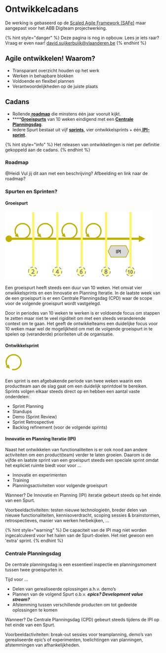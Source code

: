 # Ontwikkelcadans

De werking is gebaseerd op de [Scaled Agile Framework \(SAFe\)](https://www.scaledagileframework.com) maar aangepast voor het ABB Digiteam projectwerking.

{% hint style="danger" %}
Deze pagina is nog in opbouw. Lees je iets raar? Vraag er even naar! [david.suijkerbuijk@vlaanderen.be](mailto:david.suijkerbuijk@vlaanderen.be)
{% endhint %}

## Agile ontwikkelen! Waarom?

* Transparant overzicht houden op het werk
* Werken in behapbare blokken
* Voldoende en flexibel plannen
* Verantwoordelijkheden op de juiste plaats

## Cadans

* Rollende[ **roadmap**](de-ontwikkelcadans.md#roadmap) die minstens één jaar vooruit kijkt.
* \*\*\*\*[**Groeispurts**](de-ontwikkelcadans.md#groeispurt) van 10 weken eindigend met een [**Centrale Planningsdag**](de-ontwikkelcadans.md#centrale-planningsdag).
* Iedere Spurt bestaat uit vijf [**sprints**](de-ontwikkelcadans.md#ontwikkelsprint), vier ontwikkelsprints +  één[ **IPI-sprint**](de-ontwikkelcadans.md#innovatie-en-planning-iteratie-ipi).

{% hint style="info" %}
Het releasen van ontwikkelingen is niet per definitie gekoppeld aan de cadans.
{% endhint %}

### Roadmap

@Heidi Vul jij dit aan met een beschrijving? Afbeelding en link naar de roadmap?

### Spurten en Sprinten?

#### Groeispurt

![](../.gitbook/assets/sprint+ipi.png)

Een groeispurt heeft steeds een duur van 10 weken. Het omvat vier onwikkelsprints en een Innovatie en Planning Iteratie. In de laatste week van de een groeispurt is er een Centrale Planningsdag \(CPD\) waar de scope voor de volgende groeispurt wordt vastgelegd. 

Door in periodes van 10 weken te werken is er voldoende focus om stappen te zetten maar niet te veel rigiditeit om met een steeds veranderende context om te gaan. Het geeft de ontwikkelteams een duidelijke focus voor 10 weken maar wel de mogelijkheid om met de volgende groeispurt in te spelen op \(veranderde\) prioriteiten uit de organisatie.

#### Ontwikkelsprint

![](../.gitbook/assets/sprint.png)

Een sprint is een afgebakende periode van twee weken waarin een productteam aan de slag gaat om een duidelijk sprintdoel te bereiken. Sprints volgen elkaar steeds direct op en hebben een aantal vaste onderdelen:

* Sprint Planning
* Standups
* Demo \(Sprint Review\)
* Sprint Retrospective
* Backlog refinement \(voor de volgende sprints\)

#### Innovatie en Planning Iteratie \(IPI\)

Naast het ontwikkelen van functionaliteiten is er ook nood aan andere activiteiten om een product\(team\) verder te laten groeien. Daarom is de vijfde en laatste sprint van een groeispurt steeds een speciale sprint omdat het expliciet ruimte biedt voor voor … 

* Innovatie en experimenten
* Training
* Planningsactiviteiten voor volgende groeispurt

Wanneer? De Innovatie en Planning \(IPI\) iteratie gebeurt steeds op het einde van een Spurt.

Voorbeeldactiviteiten: testen nieuwe technologieën, breder delen van nieuwe functionaliteiten, kennisoverdracht, scoping sessies & brainstormen, retrospectieves, manier van werken herbekijken, …

{% hint style="warning" %}
De capaciteit van de IPI mag niet worden ingecalculeerd voor het halen van de Spurt-doelen. Het niet gewoon een 'extra' sprint.
{% endhint %}

### Centrale Planningsdag

De centrale planningsdag is een essentieel inspectie en planningsmoment tussen twee groeispurten in.

Tijd voor … 

* Delen van gerealiseerde oplossingen a.h.v. demo’s
* Plannen van de volgend Spurt o.b.v. _**epics? Development value stream?**_
* Afstemming tussen verschillende producten om tot gedeelde oplossingen te komen

Wanneer? De Centrale Planningsdag \(CPD\) gebeurt steeds tijdens de IPI op het einde van een Spurt.

Voorbeeldactiviteiten: break-out sessies voor teamplanning, demo’s van gerealiseerde epic’s of experimenten, toelichtingen van planningen, afstemmingen van afhankelijkheden.





